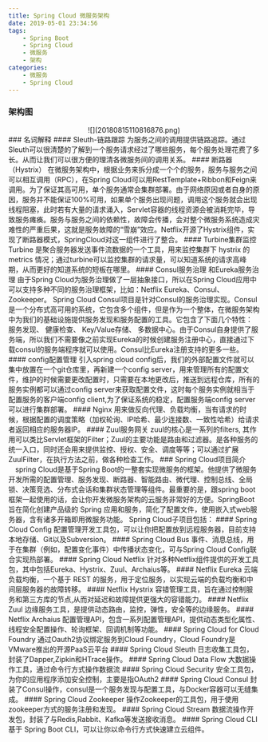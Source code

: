 ```yaml
---
title: Spring Cloud 微服务架构
date: 2019-05-01 23:34:56
tags:
    - Spring Boot
    - Spring Cloud
    - 微服务
    - 架构
categories:
    - 微服务
    - Spring Cloud
---
```

### 架构图
<center>![](20180815110816876.png)</center>
### 名词解释
#### Sleuth-链路跟踪
为服务之间的调用提供链路追踪。通过Sleuth可以很清楚的了解到一个服务请求经过了哪些服务，每个服务处理花费了多长。从而让我们可以很方便的理清各微服务间的调用关系。
#### 断路器（Hystrix）
在微服务架构中，根据业务来拆分成一个个的服务，服务与服务之间可以相互调用（RPC），在Spring Cloud可以用RestTemplate+Ribbon和Feign来调用。为了保证其高可用，单个服务通常会集群部署。由于网络原因或者自身的原因，服务并不能保证100%可用，如果单个服务出现问题，调用这个服务就会出现线程阻塞，此时若有大量的请求涌入，Servlet容器的线程资源会被消耗完毕，导致服务瘫痪。服务与服务之间的依赖性，故障会传播，会对整个微服务系统造成灾难性的严重后果，这就是服务故障的“雪崩”效应。Netflix开源了Hystrix组件，实现了断路器模式，SpringCloud对这一组件进行了整合。
#### Turbine集群监控
Turbine 是聚合服务器发送事件流数据的一个工具，用来监控集群下 hystrix 的 metrics 情况；通过turbine可以监控集群的请求量，可以知道系统的请求高峰期，从而更好的知道系统的短板在哪里。
#### Consul服务治理 和Eureka服务治理 
由于Spring Cloud为服务治理做了一层抽象接口，所以在Spring Cloud应用中可以支持多种不同的服务治理框架，比如：Netflix Eureka、Consul、Zookeeper。 
Spring Cloud Consul项目是针对Consul的服务治理实现。Consul是一个分布式高可用的系统，它包含多个组件，但是作为一个整体，在微服务架构中为我们的基础设施提供服务发现和服务配置的工具。它包含了下面几个特性： 服务发现、 健康检查、 Key/Value存储、 多数据中心。由于Consul自身提供了服务端，所以我们不需要像之前实现Eureka的时候创建服务注册中心，直接通过下载consul的服务端程序就可以使用。Consul比Eureka注册支持的更多一些。
#### config配置管理
引入spring cloud config后，我们的外部配置文件就可以集中放置在一个git仓库里，再新建一个config server，用来管理所有的配置文件，维护的时候需要更改配置时，只需要在本地更改后，推送到远程仓库，所有的服务实例都可以通过config server来获取配置文件，这时每个服务实例就相当于配置服务的客户端config client,为了保证系统的稳定，配置服务端config server可以进行集群部署。
#### Nginx
用来做反向代理、负载均衡，当有请求的时候，根据配置的调度策略（加权轮询、IP哈希、最少连接数、一致性哈希）给请求者返回相应的服务器IP。
#### Zuul服务网关
zuul的核心是一系列的filters, 其作用可以类比Servlet框架的Filter；Zuul的主要功能是路由和过滤器。是各种服务的统一入口，同时还会用来提供监控、授权、安全、调度等等；可以通过扩展ZuulFilter，在执行方法之前，做各种检查工作。
### Spring Cloud项目简介
　spring Cloud是基于Spring Boot的一整套实现微服务的框架。他提供了微服务开发所需的配置管理、服务发现、断路器、智能路由、微代理、控制总线、全局锁、决策竞选、分布式会话和集群状态管理等组件。最重要的是，跟spring boot框架一起使用的话，会让你开发微服务架构的云服务非常好的方便。SpringBoot旨在简化创建产品级的 Spring 应用和服务，简化了配置文件，使用嵌入式web服务器，含有诸多开箱即用微服务功能。
Spring Cloud子项目包括：
#### Spring Cloud Config
配置管理开发工具包，可以让你把配置放到远程服务器，目前支持本地存储、Git以及Subversion。
#### Spring Cloud Bus
事件、消息总线，用于在集群（例如，配置变化事件）中传播状态变化，可与Spring Cloud Config联合实现热部署。
#### Spring Cloud Netflix
针对多种Netflix组件提供的开发工具包，其中包括Eureka、Hystrix、Zuul、Archaius等。
#### Netflix Eureka
云端负载均衡，一个基于 REST 的服务，用于定位服务，以实现云端的负载均衡和中间层服务器的故障转移。
#### Netflix Hystrix
容错管理工具，旨在通过控制服务和第三方库的节点,从而对延迟和故障提供更强大的容错能力。
#### Netflix Zuul
边缘服务工具，是提供动态路由，监控，弹性，安全等的边缘服务。
#### Netflix Archaius
配置管理API，包含一系列配置管理API，提供动态类型化属性、线程安全配置操作、轮询框架、回调机制等功能。
#### Spring Cloud for Cloud Foundry
通过Oauth2协议绑定服务到Cloud Foundry，Cloud Foundry是VMware推出的开源PaaS云平台
#### Spring Cloud Sleuth
日志收集工具包，封装了Dapper,Zipkin和HTrace操作。
#### Spring Cloud Data Flow
大数据操作工具，通过命令行方式操作数据流
#### Spring Cloud Security
安全工具包，为你的应用程序添加安全控制，主要是指OAuth2
#### Spring Cloud Consul
封装了Consul操作，consul是一个服务发现与配置工具，与Docker容器可以无缝集成。
#### Spring Cloud Zookeeper
操作Zookeeper的工具包，用于使用zookeeper方式的服务注册和发现。
#### Spring Cloud Stream
数据流操作开发包，封装了与Redis,Rabbit、Kafka等发送接收消息。
#### Spring Cloud CLI
基于 Spring Boot CLI，可以让你以命令行方式快速建立云组件。


　

